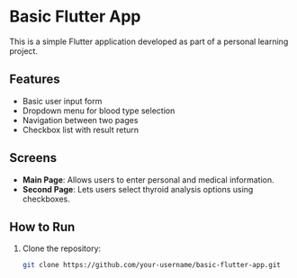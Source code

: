 # Basic Flutter App

This is a simple Flutter application developed as part of a personal learning project.

## Features

- Basic user input form
- Dropdown menu for blood type selection
- Navigation between two pages
- Checkbox list with result return

## Screens

- **Main Page**: Allows users to enter personal and medical information.
- **Second Page**: Lets users select thyroid analysis options using checkboxes.

## How to Run

1. Clone the repository:
   ```bash
   git clone https://github.com/your-username/basic-flutter-app.git

